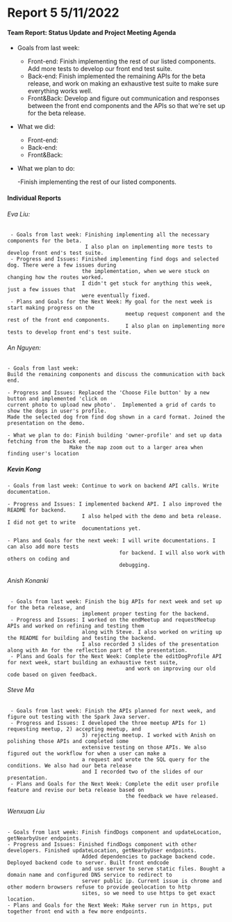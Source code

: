 # **Report 5 5/11/2022**

#### Team Report: Status Update and Project Meeting Agenda
- Goals from last week:
    - Front-end: Finish implementing the rest of our listed components. Add more tests
      to develop our front end test suite.
    - Back-end: Finish implemented the remaining APIs for the beta release, and work on
      making an exhaustive test suite to make sure everything works well.
    - Front&Back: Develop and figure out communication and responses between the front end components
      and the APIs so that we're set up for the beta release.

- What we did:
    - Front-end:
    - Back-end:
    - Front&Back:

- What we plan to do:

  -Finish implementing the rest of our listed components.

#### Individual Reports

###### Eva Liu:
     - Goals from last week: Finishing implementing all the necessary components for the beta. 
                             I also plan on implementing more tests to develop front end's test suite.  
     - Progress and Issues: Finished implementing find dogs and selected dog. There were a few issues during
                            the implementation, when we were stuck on changing how the routes worked.
                            I didn't get stuck for anything this week, just a few issues that
                            were eventually fixed.
     - Plans and Goals for the Next Week: My goal for the next week is start making progress on the 
                                          meetup request component and the rest of the front end components.
                                          I also plan on implementing more tests to develop front end's test suite.

###### An Nguyen:
    - Goals from last week:
    Build the remaining components and discuss the communication with back end.

    - Progress and Issues: Replaced the 'Choose File button' by a new button and implemented 'click on 
    current photo to upload new photo'.  Implemented a grid of cards to show the dogs in user's profile.
    Made the selected dog from find dog shown in a card format. Joined the presentation on the demo.

    - What we plan to do: Finish building 'owner-profile' and set up data fetching from the back end.
                        Make the map zoom out to a larger area when finding user's location


##### Kevin Kong
    - Goals from last week: Continue to work on backend API calls. Write documentation.

    - Progress and Issues: I implemented backend API. I also improved the README for backend.
                            I also helped with the demo and beta release. I did not get to write
                            documentations yet.

    - Plans and Goals for the next week: I will write documentations. I can also add more tests
                                        for backend. I will also work with others on coding and
                                        debugging.

###### Anish Konanki
     - Goals from last week: Finish the big APIs for next week and set up for the beta release, and
                            implement proper testing for the backend.
     - Progress and Issues: I worked on the endMeetup and requestMeetup APIs and worked on refining and testing them 
                            along with Steve. I also worked on writing up the README for building and testing the backend.
                            I also recorded 3 slides of the presentation along with An for the reflection part of the presentation.
     - Plans and Goals for the Next Week: Complete the editDogProfile API for next week, start building an exhaustive test suite,
                                          and work on improving our old code based on given feedback.

###### Steve Ma
     - Goals from last week: Finish the APIs planned for next week, and figure out testing with the Spark Java server.
     - Progress and Issues: I developed the three meetup APIs for 1) requesting meetup, 2) accepting meetup, and
                            3) rejecting meetup. I worked with Anish on polishing those APIs and completed some
                            extensive testing on those APIs. We also figured out the workflow for when a user can make a
                            a request and wrote the SQL query for the conditions. We also had our beta release
                            and I recorded two of the slides of our presentation.
     - Plans and Goals for the Next Week: Complete the edit user profile feature and revise our beta release based on 
                                          the feedback we have released.  

###### Wenxuan Liu
    - Goals from last week: Finish findDogs component and updateLocation, getNearbyUser endpoints.
    - Progress and Issues: Finished findDogs component with other developers. Finished updateLocation, getNearbyUser endpoints.
                            Added dependencies to package backend code. Deployed backend code to server. Built front endcode
                            and use server to serve static files. Bought a domain name and configured DNS service to redirect to
                            server public ip. Current issue is chrome and other modern browsers refuse to provide geolocation to http
                            sites, so we need to use https to get exact location.
    - Plans and Goals for the Next Week: Make server run in https, put together front end with a few more endpoints.
